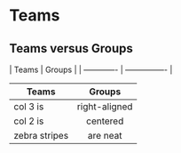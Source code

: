 # Teams #

## Teams versus Groups ##

| Teams | Groups |
| ————- | —————- |

| Teams         |Groups         |
| ------------- |:-------------:|
| col 3 is      | right-aligned |
| col 2 is      | centered      |
| zebra stripes | are neat      |
